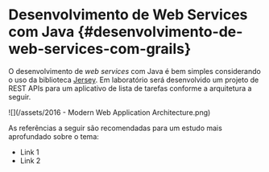 # Desenvolvimento de Web Services com Java {#desenvolvimento-de-web-services-com-grails}

O desenvolvimento de _web services_ com Java é bem simples considerando o uso da biblioteca [Jersey](https://jersey.github.io/). Em laboratório será desenvolvido um projeto de REST APIs para um aplicativo de lista de tarefas conforme a arquitetura a seguir.

![](/assets/2016 - Modern Web Application Architecture.png)

As referências a seguir são recomendadas para um estudo mais aprofundado sobre o tema:

* Link 1
* Link 2



